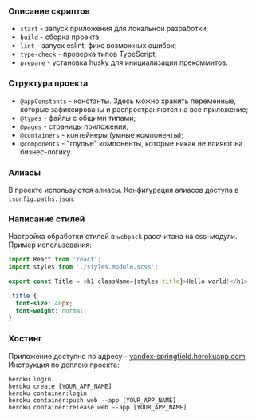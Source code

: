 ### Описание скриптов
- `start` - запуск приложения для локальной разработки;
- `build` - сборка проекта;
- `lint` - запуск eslint, фикс возможных ошибок;
- `type-check` - проверка типов TypeScript;
- `prepare` - установка husky для инициализации прекоммитов.

### Структура проекта
- `@appConstants` - константы. Здесь можно хранить переменные, которые зафиксированы и распространяются на все приложение;
- `@types` - файлы с общими типами;
- `@pages` - страницы приложения;
- `@containers` - контейнеры (умные компоненты);
- `@components` - "глупые" компоненты, которые никак не влияют на бизнес-логику.

### Алиасы
В проекте используются алиасы. Конфигурация алиасов доступа в `tsonfig.paths.json`.

### Написание стилей
Настройка обработки стилей в `webpack` рассчитана на css-модули. Пример использования:
```typescript jsx
import React from 'react';
import styles from './styles.module.scss';

export const Title = <h1 className={styles.title}>Hello world!</h1>

```
```sass
.title {
  font-size: 40px;
  font-weight: normal;
}
```

### Хостинг
Приложение доступно по адресу - [yandex-springfield.herokuapp.com](https://yandex-springfield.herokuapp.com/).
<br />
Инструкция по деплою проекта:
```shell
heroku login
heroku create [YOUR_APP_NAME]
heroku container:login
heroku container:push web --app [YOUR_APP_NAME]
heroku container:release web --app [YOUR_APP_NAME]
```